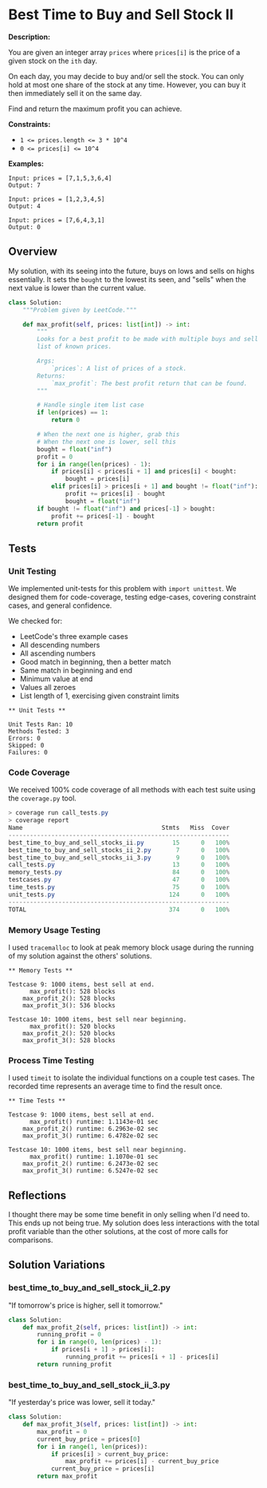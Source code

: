 # Best Time to Buy and Sell Stock II

**Description:**

You are given an integer array `prices` where `prices[i]` is the price of a given stock on the `ith` day.

On each day, you may decide to buy and/or sell the stock. You can only hold at most one share of the stock at any time. However, you can buy it then immediately sell it on the same day.

Find and return the maximum profit you can achieve.

**Constraints:**

- `1 <= prices.length <= 3 * 10^4`
- `0 <= prices[i] <= 10^4`

**Examples:**

```text
Input: prices = [7,1,5,3,6,4]
Output: 7

Input: prices = [1,2,3,4,5]
Output: 4

Input: prices = [7,6,4,3,1]
Output: 0
```

## Overview

My solution, with its seeing into the future, buys on lows and sells on highs essentially. It sets the `bought` to the lowest its seen, and "sells" when the next value is lower than the current value.

```python
class Solution:
    """Problem given by LeetCode."""

    def max_profit(self, prices: list[int]) -> int:
        """
        Looks for a best profit to be made with multiple buys and sell on a
        list of known prices.

        Args:
            `prices`: A list of prices of a stock.
        Returns:
            `max_profit`: The best profit return that can be found.
        """

        # Handle single item list case
        if len(prices) == 1:
            return 0

        # When the next one is higher, grab this
        # When the next one is lower, sell this
        bought = float("inf")
        profit = 0
        for i in range(len(prices) - 1):
            if prices[i] < prices[i + 1] and prices[i] < bought:
                bought = prices[i]
            elif prices[i] > prices[i + 1] and bought != float("inf"):
                profit += prices[i] - bought
                bought = float("inf")
        if bought != float("inf") and prices[-1] > bought:
            profit += prices[-1] - bought
        return profit
```

## Tests

### Unit Testing

We implemented unit-tests for this problem with `import unittest`. We designed them for code-coverage, testing edge-cases, covering constraint cases, and general confidence.

We checked for:

- LeetCode's three example cases
- All descending numbers
- All ascending numbers
- Good match in beginning, then a better match
- Same match in beginning and end
- Minimum value at end
- Values all zeroes
- List length of 1, exercising given constraint limits

```text
** Unit Tests **

Unit Tests Ran: 10
Methods Tested: 3
Errors: 0
Skipped: 0
Failures: 0
```

### Code Coverage

We received 100% code coverage of all methods with each test suite using the `coverage.py` tool.

```PowerShell
> coverage run call_tests.py
> coverage report
Name                                       Stmts   Miss  Cover
--------------------------------------------------------------
best_time_to_buy_and_sell_stocks_ii.py        15      0   100%
best_time_to_buy_and_sell_stocks_ii_2.py       7      0   100%
best_time_to_buy_and_sell_stocks_ii_3.py       9      0   100%
call_tests.py                                 13      0   100%
memory_tests.py                               84      0   100%
testcases.py                                  47      0   100%
time_tests.py                                 75      0   100%
unit_tests.py                                124      0   100%
--------------------------------------------------------------
TOTAL                                        374      0   100%
```

### Memory Usage Testing

I used `tracemalloc` to look at peak memory block usage during the running of my solution against the others' solutions.

```text
** Memory Tests **

Testcase 9: 1000 items, best sell at end.
      max_profit(): 528 blocks
    max_profit_2(): 528 blocks
    max_profit_3(): 536 blocks

Testcase 10: 1000 items, best sell near beginning.
      max_profit(): 520 blocks
    max_profit_2(): 520 blocks
    max_profit_3(): 528 blocks
```

### Process Time Testing

I used `timeit` to isolate the individual functions on a couple test cases. The recorded time represents an average time to find the result once.

```text
** Time Tests **

Testcase 9: 1000 items, best sell at end.
      max_profit() runtime: 1.1143e-01 sec
    max_profit_2() runtime: 6.2963e-02 sec
    max_profit_3() runtime: 6.4782e-02 sec

Testcase 10: 1000 items, best sell near beginning.
      max_profit() runtime: 1.1070e-01 sec
    max_profit_2() runtime: 6.2473e-02 sec
    max_profit_3() runtime: 6.5247e-02 sec
```

## Reflections

I thought there may be some time benefit in only selling when I'd need to. This ends up not being true. My solution does less interactions with the total profit variable than the other solutions, at the cost of more calls for comparisons.

## Solution Variations

### best_time_to_buy_and_sell_stock_ii_2.py

"If tomorrow's price is higher, sell it tomorrow."

```python
class Solution:
    def max_profit_2(self, prices: list[int]) -> int:
        running_profit = 0
        for i in range(0, len(prices) - 1):
            if prices[i + 1] > prices[i]:
                running_profit += prices[i + 1] - prices[i]
        return running_profit
```

### best_time_to_buy_and_sell_stock_ii_3.py

"If yesterday's price was lower, sell it today."

```python
class Solution:
    def max_profit_3(self, prices: list[int]) -> int:
        max_profit = 0
        current_buy_price = prices[0]
        for i in range(1, len(prices)):
            if prices[i] > current_buy_price:
                max_profit += prices[i] - current_buy_price
            current_buy_price = prices[i]
        return max_profit
```
